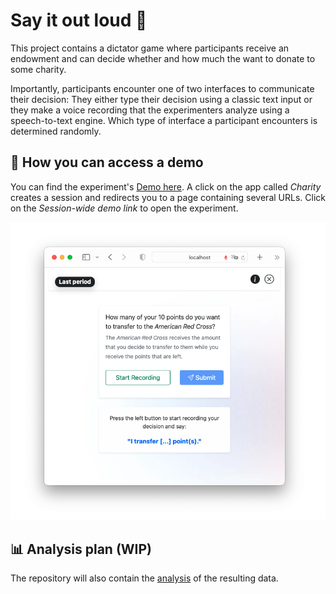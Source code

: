 # Say it out loud 📢

This project contains a dictator game where participants receive an endowment and can decide whether and how much the 
want to donate to some charity.

Importantly, participants encounter one of two interfaces to communicate their decision: They either type their decision 
using a classic text input or they make a voice recording that the experimenters analyze using a speech-to-text engine. 
Which type of interface a participant encounters is determined randomly.

## 🚏 How you can access a demo
You can find the experiment's [Demo here](https://ibt-hsg.herokuapp.com/). A click on the app called _Charity_ 
creates a session and redirects you to a page containing several URLs. 
Click on the _Session-wide demo link_ to open the experiment.

[![](otree/_static/global/images/Screenshot.png)](https://ibt-hsg.herokuapp.com/)

## 📊 Analysis plan (WIP)
The repository will also contain the [analysis](https://github.com/Howquez/say-it-out-loud/tree/main/analyses) of the resulting data. 

